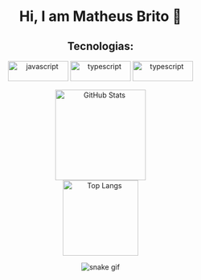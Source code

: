 <div align='center'>
  <div>
    <h1>  Hi, I am Matheus Brito 🌌 </h1>
    <h2> Tecnologias: </h1>
  </div>

  <div align='center' style='display: inline_block'> 
    <img align='center' width='120' height='40' alt='javascript' src='https://img.shields.io/badge/JavaScript-F7DF1E?style=for-the-badge&logo=javascript&logoColor=black'/>
    <img align='center' width='120' height='40' alt='typescript' src='https://img.shields.io/badge/TypeScript-007ACC?style=for-the-badge&logo=typescript&logoColor=white'/>
    <img align='center' width='120' height='40' alt='typescript' src='https://img.shields.io/badge/React-20232A?style=for-the-badge&logo=react&logoColor=61DAFB'/>
  </div>
  <br/>

  <div align='center'>
    <a href='https://github.com/devmatheusbrito'> 
    <img height='180em' alt='GitHub Stats' src='https://github-readme-stats.vercel.app/api?username=devmatheusbrito&show_icons=true&theme=jolly'/>
    <br/>
    <img height='150em' alt='Top Langs' src='https://github-readme-stats.vercel.app/api/top-langs/?username=devmatheusbrito&layout=compact&theme=jolly'/>
    </a> 
  </div>
  
  ![snake gif](https://github.com/devmatheusbrito/devmatheusbrito/blob/output/github-contribution-grid-snake.svg#gh-dark-mode-only)
  
  
</div>
